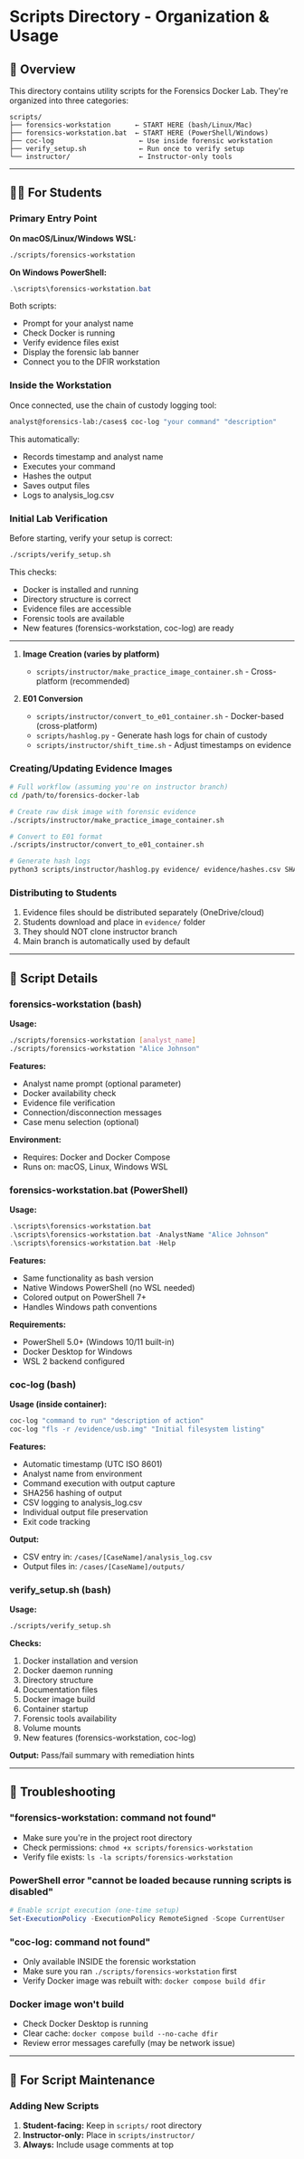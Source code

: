# Scripts Directory - Organization & Usage

## 📍 Overview

This directory contains utility scripts for the Forensics Docker Lab. They're organized into three categories:

```
scripts/
├── forensics-workstation      ← START HERE (bash/Linux/Mac)
├── forensics-workstation.bat  ← START HERE (PowerShell/Windows)
├── coc-log                     ← Use inside forensic workstation
├── verify_setup.sh             ← Run once to verify setup
└── instructor/                 ← Instructor-only tools
```

---

## 👨‍🎓 For Students

### Primary Entry Point

**On macOS/Linux/Windows WSL:**
```bash
./scripts/forensics-workstation
```

**On Windows PowerShell:**
```powershell
.\scripts\forensics-workstation.bat
```

Both scripts:
- Prompt for your analyst name
- Check Docker is running
- Verify evidence files exist
- Display the forensic lab banner
- Connect you to the DFIR workstation

### Inside the Workstation

Once connected, use the chain of custody logging tool:

```bash
analyst@forensics-lab:/cases$ coc-log "your command" "description"
```

This automatically:
- Records timestamp and analyst name
- Executes your command
- Hashes the output
- Saves output files
- Logs to analysis_log.csv

### Initial Lab Verification

Before starting, verify your setup is correct:

```bash
./scripts/verify_setup.sh
```

This checks:
- Docker is installed and running
- Directory structure is correct
- Evidence files are accessible
- Forensic tools are available
- New features (forensics-workstation, coc-log) are ready

---
1. **Image Creation (varies by platform)**
   - `scripts/instructor/make_practice_image_container.sh` - Cross-platform (recommended)

2. **E01 Conversion**
   - `scripts/instructor/convert_to_e01_container.sh` - Docker-based (cross-platform)
   - `scripts/hashlog.py` - Generate hash logs for chain of custody
   - `scripts/instructor/shift_time.sh` - Adjust timestamps on evidence

### Creating/Updating Evidence Images

```bash
# Full workflow (assuming you're on instructor branch)
cd /path/to/forensics-docker-lab

# Create raw disk image with forensic evidence
./scripts/instructor/make_practice_image_container.sh

# Convert to E01 format
./scripts/instructor/convert_to_e01_container.sh

# Generate hash logs
python3 scripts/instructor/hashlog.py evidence/ evidence/hashes.csv SHA256
```

### Distributing to Students

1. Evidence files should be distributed separately (OneDrive/cloud)
2. Students download and place in `evidence/` folder
3. They should NOT clone instructor branch
4. Main branch is automatically used by default

---

## 🔧 Script Details

### forensics-workstation (bash)

**Usage:**
```bash
./scripts/forensics-workstation [analyst_name]
./scripts/forensics-workstation "Alice Johnson"
```

**Features:**
- Analyst name prompt (optional parameter)
- Docker availability check
- Evidence file verification
- Connection/disconnection messages
- Case menu selection (optional)

**Environment:**
- Requires: Docker and Docker Compose
- Runs on: macOS, Linux, Windows WSL

### forensics-workstation.bat (PowerShell)

**Usage:**
```powershell
.\scripts\forensics-workstation.bat
.\scripts\forensics-workstation.bat -AnalystName "Alice Johnson"
.\scripts\forensics-workstation.bat -Help
```

**Features:**
- Same functionality as bash version
- Native Windows PowerShell (no WSL needed)
- Colored output on PowerShell 7+
- Handles Windows path conventions

**Requirements:**
- PowerShell 5.0+ (Windows 10/11 built-in)
- Docker Desktop for Windows
- WSL 2 backend configured

### coc-log (bash)

**Usage (inside container):**
```bash
coc-log "command to run" "description of action"
coc-log "fls -r /evidence/usb.img" "Initial filesystem listing"
```

**Features:**
- Automatic timestamp (UTC ISO 8601)
- Analyst name from environment
- Command execution with output capture
- SHA256 hashing of output
- CSV logging to analysis_log.csv
- Individual output file preservation
- Exit code tracking

**Output:**
- CSV entry in: `/cases/[CaseName]/analysis_log.csv`
- Output files in: `/cases/[CaseName]/outputs/`

### verify_setup.sh (bash)

**Usage:**
```bash
./scripts/verify_setup.sh
```

**Checks:**
1. Docker installation and version
2. Docker daemon running
3. Directory structure
4. Documentation files
5. Docker image build
6. Container startup
7. Forensic tools availability
8. Volume mounts
9. New features (forensics-workstation, coc-log)

**Output:** Pass/fail summary with remediation hints

---

## 🐛 Troubleshooting

### "forensics-workstation: command not found"
- Make sure you're in the project root directory
- Check permissions: `chmod +x scripts/forensics-workstation`
- Verify file exists: `ls -la scripts/forensics-workstation`

### PowerShell error "cannot be loaded because running scripts is disabled"
```powershell
# Enable script execution (one-time setup)
Set-ExecutionPolicy -ExecutionPolicy RemoteSigned -Scope CurrentUser
```

### "coc-log: command not found"
- Only available INSIDE the forensic workstation
- Make sure you ran `./scripts/forensics-workstation` first
- Verify Docker image was rebuilt with: `docker compose build dfir`

### Docker image won't build
- Check Docker Desktop is running
- Clear cache: `docker compose build --no-cache dfir`
- Review error messages carefully (may be network issue)

---

## 🔄 For Script Maintenance

### Adding New Scripts

1. **Student-facing:** Keep in `scripts/` root directory
2. **Instructor-only:** Place in `scripts/instructor/`
4. **Always:** Include usage comments at top

